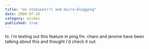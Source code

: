 ```yaml
---
title: "on statuses(?) and micro-blogging"
date: 2008-07-28
category: asides
published: true
---
```


hi. i'm testing out this feature in ping.fm. charo and jerome have been talking about this and thought i'd check it out.
